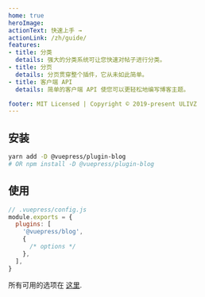 ```yaml
---
home: true
heroImage: 
actionText: 快速上手 →
actionLink: /zh/guide/
features:
- title: 分类
  details: 强大的分类系统可让您快速对帖子进行分类。
- title: 分页
  details: 分页贯穿整个插件，它从未如此简单。
- title: 客户端 API
  details: 简单的客户端 API 使您可以更轻松地编写博客主题。

footer: MIT Licensed | Copyright © 2019-present ULIVZ
---
```


## 安装

```bash
yarn add -D @vuepress/plugin-blog
# OR npm install -D @vuepress/plugin-blog
```

## 使用

```javascript
// .vuepress/config.js
module.exports = {
  plugins: [
    '@vuepress/blog',
    {
      /* options */
    },
  ],
}
```

所有可用的选项在 [这里](./config/README.md).
